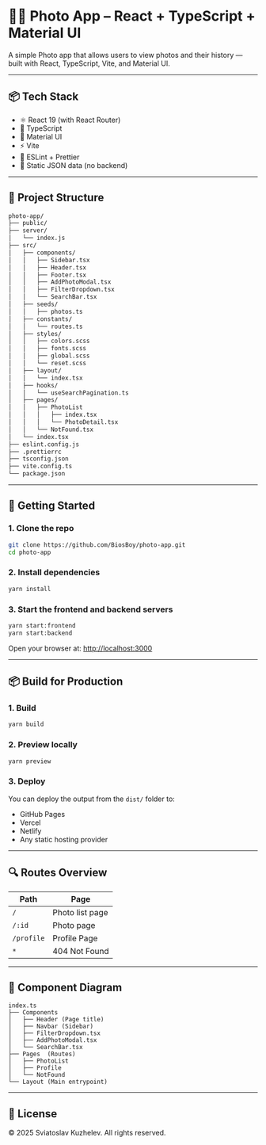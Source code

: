 # 🧑‍💼 Photo App – React + TypeScript + Material UI

A simple Photo app that allows users to view photos and their history — built with React, TypeScript, Vite, and Material UI.

---

## 📦 Tech Stack

- ⚛️ React 19 (with React Router)
- 📘 TypeScript
- 💄 Material UI
- ⚡ Vite
- 🧹 ESLint + Prettier
- 📁 Static JSON data (no backend)

---

## 📂 Project Structure

```bash
photo-app/
├── public/
├── server/
│   └── index.js
├── src/
│   ├── components/
│   │   ├── Sidebar.tsx
│   │   ├── Header.tsx
│   │   ├── Footer.tsx
│   │   ├── AddPhotoModal.tsx
│   │   ├── FilterDropdown.tsx
│   │   └── SearchBar.tsx
│   ├── seeds/
│   │   ├── photos.ts
│   ├── constants/
│   │   └── routes.ts
│   ├── styles/
│   │   ├── colors.scss
│   │   ├── fonts.scss
│   │   ├── global.scss
│   │   └── reset.scss
│   ├── layout/
│   │   └── index.tsx
│   ├── hooks/
│   │   └── useSearchPagination.ts
│   ├── pages/
│   │   ├── PhotoList
│   │   │   ├── index.tsx
│   │   │   └── PhotoDetail.tsx
│   │   └── NotFound.tsx
│   └── index.tsx
├── eslint.config.js
├── .prettierrc
├── tsconfig.json
├── vite.config.ts
└── package.json
```

---

## 🚀 Getting Started

### 1. Clone the repo

```bash
git clone https://github.com/BiosBoy/photo-app.git
cd photo-app
```

### 2. Install dependencies

```bash
yarn install
```

### 3. Start the frontend and backend servers

```bash
yarn start:frontend
yarn start:backend
```

Open your browser at: [http://localhost:3000](http://localhost:3000)

---

## 📦 Build for Production

### 1. Build

```bash
yarn build
```

### 2. Preview locally

```bash
yarn preview
```

### 3. Deploy

You can deploy the output from the `dist/` folder to:

- GitHub Pages
- Vercel
- Netlify
- Any static hosting provider

---

## 🔍 Routes Overview

| Path       | Page            |
| ---------- | --------------- |
| `/`        | Photo list page |
| `/:id`     | Photo page      |
| `/profile` | Profile Page    |
| `*`        | 404 Not Found   |

---

## 🧱 Component Diagram

```plaintext
index.ts
├── Components
│   ├── Header (Page title)
│   ├── Navbar (Sidebar)
│   ├── FilterDropdown.tsx
│   ├── AddPhotoModal.tsx
│   └── SearchBar.tsx
├── Pages  (Routes)
│   ├── PhotoList
│   ├── Profile
│   └── NotFound
└── Layout (Main entrypoint)
```

---

## 📄 License

© 2025 Sviatoslav Kuzhelev. All rights reserved.
